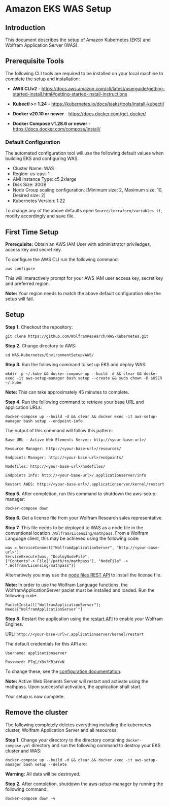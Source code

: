 # Amazon EKS WAS Setup

## Introduction

This document describes the setup of Amazon Kubernetes (EKS) and Wolfram Application Server (WAS).


## Prerequisite Tools

The following CLI tools are required to be installed on your local machine to complete the setup and installation:

* **AWS CLIv2** - https://docs.aws.amazon.com/cli/latest/userguide/getting-started-install.html#getting-started-install-instructions

* **Kubectl >= 1.24** - https://kubernetes.io/docs/tasks/tools/install-kubectl/

* **Docker v20.10 or newer** - https://docs.docker.com/get-docker/

* **Docker Compose  v1.28.6 or newer** - https://docs.docker.com/compose/install/


### Default Configuration
The automated configuration tool will use the following default values when building EKS and configuring WAS.

* Cluster Name: WAS
* Region: us-east-1
* AMI Instance Type: c5.2xlarge
* Disk Size: 30GB
* Node Group scaling configuration: [Minimum size: 2, Maximum size: 10, Desired size: 2]
* Kubernetes Version: 1.22

To change any of the above defaults open `Source/terraform/variables.tf`, modify accordingly and save file.


## First Time Setup

**Prerequisite:** Obtain an AWS IAM User with administrator priviledges, access key and secret key.

To configure the AWS CLI run the following command:

	aws configure

This will interactively prompt for your AWS IAM user access key, secret key and preferred region. 

**Note:** Your region needs to match the above default configuration else the setup will fail.

## Setup

**Step 1.** Checkout the repository:

	git clone https://github.com/WolframResearch/WAS-Kubernetes.git

**Step 2.** Change directory to AWS:

	cd WAS-Kubernetes/EnvironmentSetup/AWS/

**Step 3.** Run the following command to set up EKS and deploy WAS:

	mkdir -p ~/.kube && docker-compose up --build -d && clear && docker exec -it aws-setup-manager bash setup --create && sudo chown -R $USER ~/.kube

**Note:** This can take approximately 45 minutes to complete.


**Step 4.** Run the following command to retrieve your base URL and application URLs:

	docker-compose up --build -d && clear && docker exec -it aws-setup-manager bash setup --endpoint-info


The output of this command will follow this pattern:
	
	Base URL - Active Web Elements Server: http://<your-base-url>/
	
	Resource Manager: http://<your-base-url>/resources/
	
	Endpoints Manager: http://<your-base-url>/endpoints/
	
	Nodefiles: http://<your-base-url>/nodefiles/
	
	Endpoints Info: http://<your-base-url>/.applicationserver/info
	
	Restart AWES: http://<your-base-url>/.applicationserver/kernel/restart



**Step 5.** After completion, run this command to shutdown the aws-setup-manager:

	docker-compose down


**Step 6.** Get a license file from your Wolfram Research sales representative.


**Step 7.** This file needs to be deployed to WAS as a node file in the conventional location `.Wolfram/Licensing/mathpass`. From a Wolfram Language client, this may be achieved using the following code: 

    was = ServiceConnect["WolframApplicationServer", "http://<your-base-url>"];
	ServiceExecute[was, "DeployNodeFile",
	{"Contents"-> File["/path/to/mathpass"], "NodeFile" -> ".Wolfram/Licensing/mathpass"}]


Alternatively you may use the [node files REST API](../../Documentation/API/NodeFilesManager.md) to install the license file.

**Note:** In order to use the Wolfram Language functions, the WolframApplicationServer paclet must be installed and loaded. Run the following code:

    PacletInstall["WolframApplicationServer"];
    Needs["WolframApplicationServer`"]

**Step 8.** Restart the application using the [restart API](../../Documentation/API/Utilities.md) to enable your Wolfram Engines.

URL: `http://<your-base-url>/.applicationserver/kernel/restart`
	
The default credentials for this API are: 
	
	Username: applicationserver
	
	Password: P7g[/Y8v?KR}#YvN


To change these, see the [configuration documentation](../../Configuration.md).

**Note:** Active Web Elements Server will restart and activate using the mathpass. Upon successful activation, the application shall start. 

Your setup is now complete.


## Remove the cluster

The following completely deletes everything including the kubernetes cluster, Wolfram Application Server and all resources:

**Step 1.** Change your directory to the directory containing `docker-compose.yml` directory and run the following command to destroy your EKS cluster and WAS:

	docker-compose up --build -d && clear && docker exec -it aws-setup-manager bash setup --delete

**Warning:** All data will be destroyed.

**Step 2.** After completion, shutdown the aws-setup-manager by running the following command:

	docker-compose down	-v
